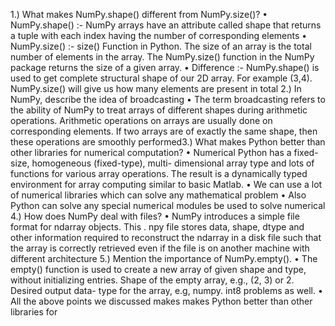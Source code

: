 1.) What makes NumPy.shape() different from 
NumPy.size()?
• NumPy.shape() :- NumPy arrays have an attribute 
called shape that returns a tuple with each index 
having the number of corresponding elements
• NumPy.size() :- size() Function in Python. The size 
of an array is the total number of elements in the 
array. The NumPy.size() function in the NumPy 
package returns the size of a given array.
• Difference :- NumPy.shape() is used to get 
complete structural shape of our 2D array. For 
example (3,4). NumPy.size() will give us how many 
elements are present in total
2.) In NumPy, describe the idea of broadcasting
• The term broadcasting refers to the ability 
of NumPy to treat arrays of different shapes 
during arithmetic operations. Arithmetic 
operations on arrays are usually done on 
corresponding elements. If two arrays are of 
exactly the same shape, then these 
operations are smoothly performed3.) What makes Python better than other libraries 
for numerical computation?
• Numerical Python has a fixed-size, 
homogeneous (fixed-type), multi-
dimensional array type and lots of functions 
for various array operations. The result is a 
dynamically typed environment for array 
computing similar to basic Matlab.
• We can use a lot of numerical libraries 
which can solve any mathematical problem
• Also Python can solve any special numerical 
modules be used to solve numerical 4.) How does NumPy deal with files?
• NumPy introduces a simple file format for 
ndarray objects. This . npy file stores data, 
shape, dtype and other information 
required to reconstruct the ndarray in a disk 
file such that the array is correctly retrieved 
even if the file is on another machine with 
different architecture
5.) Mention the importance of NumPy.empty().
• The empty() function is used to create a 
new array of given shape and type, without 
initializing entries. Shape of the empty 
array, e.g., (2, 3) or 2. Desired output data-
type for the array, e.g, numpy. int8
problems as well.
• All the above points we discussed makes 
makes Python better than other libraries for

